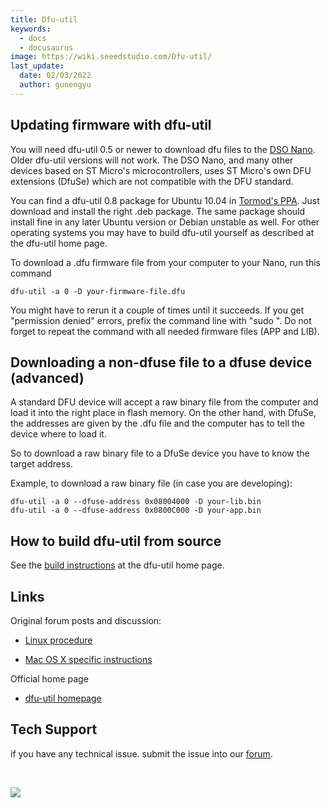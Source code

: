 ```yaml
---
title: Dfu-util
keywords:
  - docs
  - docusaurus
image: https://wiki.seeedstudio.com/Dfu-util/
last_update:
  date: 02/03/2022
  author: gunengyu
---
```


## Updating firmware with dfu-util

You will need dfu-util 0.5 or newer to download dfu files to the [DSO Nano](/Sensor/Beyond_Grove/Accessories/Current/DSO_Nano "DSO Nano").
Older dfu-util versions will not work. The DSO Nano, and many other devices based on ST Micro's microcontrollers, uses ST Micro's own DFU extensions (DfuSe) which are not compatible with the DFU standard.

You can find a dfu-util 0.8 package for Ubuntu 10.04 in [Tormod's PPA](https://launchpad.net/~tormodvolden/+archive/ppa/+packages?field.series_filter=lucid). Just download and install the right .deb package. The same package should install fine in any later Ubuntu version or Debian unstable as well. For other operating systems you may have to build dfu-util yourself as described at the dfu-util home page.

To download a .dfu firmware file from your computer to your Nano, run this command

```
dfu-util -a 0 -D your-firmware-file.dfu
```

You might have to rerun it a couple of times until it succeeds. If you get "permission denied" errors, prefix the command line with "sudo ".
Do not forget to repeat the command with all needed firmware files (APP and LIB).

## Downloading a non-dfuse file to a dfuse device (advanced)

A standard DFU device will accept a raw binary file from the computer and load it into the right place in flash memory.
On the other hand, with DfuSe, the addresses are given by the .dfu file and the computer has to tell the device where to load it.

So to download a raw binary file to a DfuSe device you have to know the target address.

Example, to download a raw binary file (in case you are developing):

```
dfu-util -a 0 --dfuse-address 0x08004000 -D your-lib.bin
dfu-util -a 0 --dfuse-address 0x0800C000 -D your-app.bin
```

## How to build dfu-util from source

See the [build instructions](http://dfu-util.sourceforge.net/build.html) at the dfu-util home page.

## Links

Original forum posts and discussion:

* [Linux procedure](https://forum.seeedstudio.com/viewtopic.php?f=12&amp;t=1353&amp;start=10)

* [Mac OS X specific instructions](https://forum.seeedstudio.com/viewtopic.php?f=12&amp;t=1364)

Official home page

* [dfu-util homepage](http://dfu-util.sourceforge.net/)

## Tech Support

 if you have any technical issue.  submit the issue into our [forum](http://forum.seeedstudio.com/).
<div>
  <br /><p style={{textAlign: 'center'}}><a href="https://www.seeedstudio.com/act-4.html?utm_source=wiki&utm_medium=wikibanner&utm_campaign=newproducts" target="_blank"><img src="https://files.seeedstudio.com/wiki/Wiki_Banner/new_product.jpg" /></a></p>
</div>
